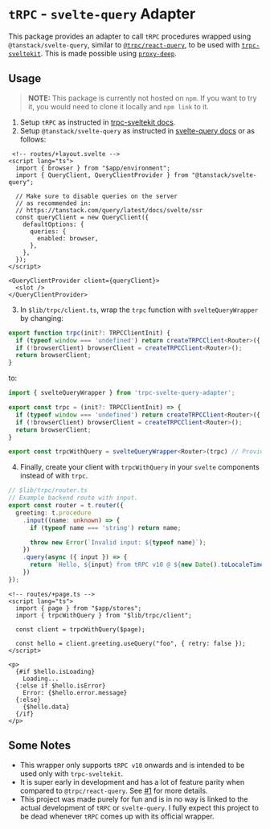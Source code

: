 # `tRPC` - `svelte-query` Adapter

This package provides an adapter to call `tRPC` procedures wrapped using `@tanstack/svelte-query`, similar to <code>[@trpc/react-query](https://trpc.io/docs/react)</code>, to be used with <code>[trpc-sveltekit](https://icflorescu.github.io/trpc-sveltekit/)</code>. This is made possible using <code>[proxy-deep](https://www.npmjs.com/package/proxy-deep)</code>.

## Usage

> **NOTE:** This package is currently not hosted on `npm`. If you want to try it, you would need to clone it locally and `npm link` to it.

1. Setup `tRPC` as instructed in [trpc-sveltekit docs](https://icflorescu.github.io/trpc-sveltekit/getting-started).
2. Setup `@tanstack/svelte-query` as instructed in [svelte-query docs](https://tanstack.com/query/v4/docs/svelte/overview) or as follows:

```svelte
 <!-- routes/+layout.svelte -->
<script lang="ts">
  import { browser } from "$app/environment";
  import { QueryClient, QueryClientProvider } from "@tanstack/svelte-query";

  // Make sure to disable queries on the server
  // as recommended in:
  // https://tanstack.com/query/latest/docs/svelte/ssr
  const queryClient = new QueryClient({
    defaultOptions: {
      queries: {
        enabled: browser,
      },
    },
  });
</script>

<QueryClientProvider client={queryClient}>
  <slot />
</QueryClientProvider>
```

3. In `$lib/trpc/client.ts`, wrap the `trpc` function with `svelteQueryWrapper` by changing:

```typescript
export function trpc(init?: TRPCClientInit) {
  if (typeof window === 'undefined') return createTRPCClient<Router>({ init });
  if (!browserClient) browserClient = createTRPCClient<Router>();
  return browserClient;
}
```

to:

```typescript
import { svelteQueryWrapper } from 'trpc-svelte-query-adapter';

export const trpc = (init?: TRPCClientInit) => {
  if (typeof window === 'undefined') return createTRPCClient<Router>({ init });
  if (!browserClient) browserClient = createTRPCClient<Router>();
  return browserClient;
}

export const trpcWithQuery = svelteQueryWrapper<Router>(trpc) // Providing your `Router` type as a param is crucial.
```

4. Finally, create your client with `trpcWithQuery` in your `svelte` components instead of with `trpc`.

```typescript
// $lib/trpc/router.ts
// Example backend route with input.
export const router = t.router({
  greeting: t.procedure
    .input((name: unknown) => {
      if (typeof name === 'string') return name;

      throw new Error(`Invalid input: ${typeof name}`);
    })
    .query(async ({ input }) => {
      return `Hello, ${input} from tRPC v10 @ ${new Date().toLocaleTimeString()}`;
    })
});
```

```svelte
<!-- routes/+page.ts -->
<script lang="ts">
  import { page } from "$app/stores";
  import { trpcWithQuery } from "$lib/trpc/client";

  const client = trpcWithQuery($page);

  const hello = client.greeting.useQuery("foo", { retry: false });
</script>

<p>
  {#if $hello.isLoading}
    Loading...
  {:else if $hello.isError}
    Error: {$hello.error.message}
  {:else}
    {$hello.data}
  {/if}
</p>
```

## Some Notes

* This wrapper only supports `tRPC v10` onwards and is intended to be used only with `trpc-sveltekit`.
* It is super early in development and has a lot of feature parity when compared to `@trpc/react-query`. See [#1](https://github.com/vishalbalaji/trpc-svelte-query-adapter/issues/1) for more details.
* This project was made purely for fun and is in no way is linked to the actual development of `tRPC` or `svelte-query`. I fully expect this project to be dead whenever `tRPC` comes up with its official wrapper.
